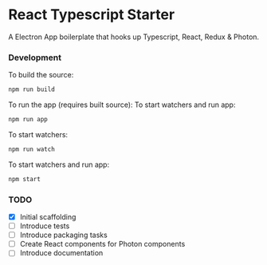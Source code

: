 # React Typescript Starter

A Electron App boilerplate that hooks up Typescript, React, Redux & Photon.

### Development

To build the source:
```sh
npm run build
```

To run the app (requires built source):
To start watchers and run app:
```sh
npm run app
```

To start watchers:
```sh
npm run watch
```

To start watchers and run app:
```sh
npm start
```

### TODO

- [x] Initial scaffolding
- [ ] Introduce tests
- [ ] Introduce packaging tasks
- [ ] Create React components for Photon components
- [ ] Introduce documentation
